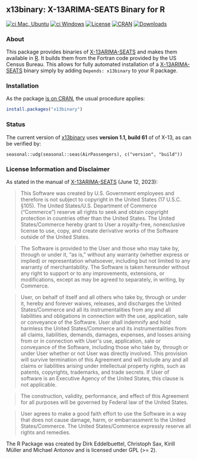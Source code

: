 ## x13binary: X-13ARIMA-SEATS Binary for R

[![ci Mac, Ubuntu](https://github.com/x13org/x13binary/actions/workflows/ci.yaml/badge.svg)](https://github.com/x13org/x13binary/actions/workflows/ci.yaml)
[![ci Windows](https://github.com/x13org/x13binary/actions/workflows/ci-win.yaml/badge.svg)](https://github.com/x13org/x13binary/actions/workflows/ci-win.yaml)
[![License](https://img.shields.io/badge/license-GPL%20%28%3E=%202%29-brightgreen.svg?style=flat)](http://www.gnu.org/licenses/gpl-2.0.html) 
[![CRAN](https://www.r-pkg.org/badges/version/x13binary)](https://cran.r-project.org/package=x13binary) 
[![Downloads](https://cranlogs.r-pkg.org/badges/x13binary?color=brightgreen)](https://cran.r-project.org/package=x13binary)

### About

This package provides binaries of [X-13ARIMA-SEATS](https://www.census.gov/data/software/x13as.X-13ARIMA-SEATS.html) and makes them available in [R](https://www.r-project.org). It builds them from the Fortran code provided by the US Census Bureau.
This allows for fully automated installation of a
[X-13ARIMA-SEATS](https://www.census.gov/data/software/x13as.X-13ARIMA-SEATS.html) binary simply by
adding `Depends: x13binary` to your R package.

### Installation

As the package [is on CRAN](https://cran.r-project.org/package=x13binary),
the usual procedure applies:

```r
install.packages("x13binary")
```

### Status

The current version of [x13binary](https://github.com/x13org/x13binary) uses
**version 1.1, build 61** of of X-13, as can be verified by:

```
seasonal::udg(seasonal::seas(AirPassengers), c("version", "build"))
```


### License Information and Disclaimer

As stated in the manual of
[X-13ARIMA-SEATS](https://web.archive.org/web/20250412173420/https://www2.census.gov/software/x-13arima-seats/x13as/windows/documentation/docx13as.pdf)
(June 12, 2023):



> This Software was created by U.S. Government employees and therefore is not
> subject to copyright in the United States (17 U.S.C. §105). The United
> States/U.S. Department of Commerce (“Commerce”) reserve all rights to seek and
> obtain copyright protection in countries other than the United States. The
> United States/Commerce hereby grant to User a royalty-free, nonexclusive
> license to use, copy, and create derivative works of the Software outside of
> the United States.

> The Software is provided to the User and those who may take by, through or
> under it, “as is,” without any warranty (whether express or implied) or
> representation whatsoever, including but not limited to any warranty of
> merchantability. The Software is taken hereunder without any right to support
> or to any improvements, extensions, or modifications, except as may be agreed
> to separately, in writing, by Commerce.

> User, on behalf of itself and all others who take by, through or under it,
> hereby and forever waives, releases, and discharges the United States/Commerce
> and all its instrumentalities from any and all liabilities and obligations in
> connection with the use, application, sale or conveyance of the Software. User
> shall indemnify and hold harmless the United States/Commerce and its
> instrumentalities from all claims, liabilities, demands, damages, expenses,
> and losses arising from or in connection with User's use, application, sale or
> conveyance of the Software, including those who take by, through or under User
> whether or not User was directly involved. This provision will survive
> termination of this Agreement and will include any and all claims or
> liabilities arising under intellectual property rights, such as patents,
> copyrights, trademarks, and trade secrets. If User of software is an Executive
> Agency of the United States, this clause is not applicable.

> The construction, validity, performance, and effect of this Agreement for all
> purposes will be governed by Federal law of the United States.

> User agrees to make a good faith effort to use the Software in a way that does
> not cause damage, harm, or embarrassment to the United States/Commerce. The
> United States/Commerce expressly reserve all rights and remedies.


The R Package was created by Dirk Eddelbuettel, Christoph Sax, Kirill Müller and Michael Antonov and is licensed under GPL (>= 2).
